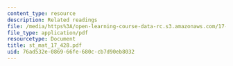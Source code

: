 ```yaml
---
content_type: resource
description: Related readings
file: /media/https%3A/open-learning-course-data-rc.s3.amazonaws.com/17-428-american-foreign-policy-theory-and-method-fall-2004/76ad532e086966fe680ccb7d90eb8032_st_mat_17_428.pdf
file_type: application/pdf
resourcetype: Document
title: st_mat_17_428.pdf
uid: 76ad532e-0869-66fe-680c-cb7d90eb8032
---
```

